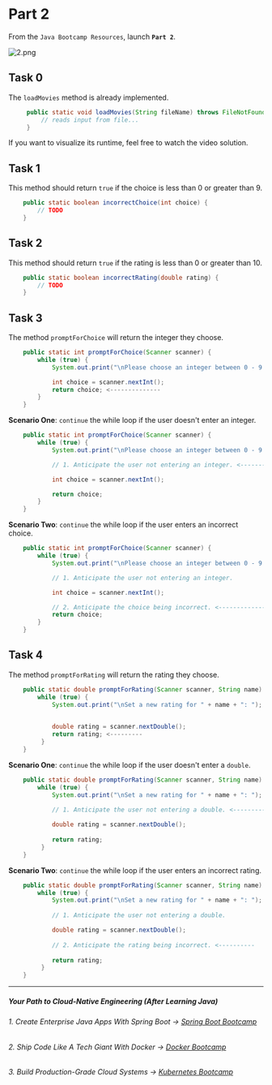# Part 2

From the `Java Bootcamp Resources`, launch **`Part 2`**.

![2.png](https://firebasestorage.googleapis.com/v0/b/learnthepart-75aed.appspot.com/o/images%2F9f9bb74e-8e83-4d10-916c-9cc3684f78a4?alt=media&token=c944ed62-a28e-4e9f-9c47-c224f13970a5)


## Task 0

The `loadMovies` method is already implemented. 
```java
     public static void loadMovies(String fileName) throws FileNotFoundException {
         // reads input from file...
     }
```

If you want to visualize its runtime, feel free to watch the video solution.

## Task 1

This method should return `true` if the choice is less than 0 or greater than 9.
```java
    public static boolean incorrectChoice(int choice) {
        // TODO
    }
```

## Task 2

This method should return `true` if the rating is less than 0 or greater than 10.
```java
    public static boolean incorrectRating(double rating) {
        // TODO
    }
```

## Task 3

The method `promptForChoice` will return the integer they choose.
```java
    public static int promptForChoice(Scanner scanner) {
        while (true) {
            System.out.print("\nPlease choose an integer between 0 - 9: ");

            int choice = scanner.nextInt();
            return choice; <--------------
        }
    }
```

**Scenario One**: `continue` the while loop if the user doesn't enter an integer.

```java
    public static int promptForChoice(Scanner scanner) {
        while (true) {
            System.out.print("\nPlease choose an integer between 0 - 9: ");

            // 1. Anticipate the user not entering an integer. <--------------

            int choice = scanner.nextInt();

            return choice; 
        }
    }
```

**Scenario Two**: `continue` the while loop if the user enters an incorrect choice.

```java
    public static int promptForChoice(Scanner scanner) {
        while (true) {
            System.out.print("\nPlease choose an integer between 0 - 9: ");

            // 1. Anticipate the user not entering an integer.

            int choice = scanner.nextInt();

            // 2. Anticipate the choice being incorrect. <--------------
            return choice; 
        }
    }
```

## Task 4

The method `promptForRating` will return the rating they choose.
```java
    public static double promptForRating(Scanner scanner, String name) {
        while (true) {
            System.out.print("\nSet a new rating for " + name + ": ");
            

            double rating = scanner.nextDouble();            
            return rating; <---------
         }
    }
```

**Scenario One**: `continue` the while loop if the user doesn't enter a `double`.

```java
    public static double promptForRating(Scanner scanner, String name) {
        while (true) {
            System.out.print("\nSet a new rating for " + name + ": ");
            
            // 1. Anticipate the user not entering a double. <-------------

            double rating = scanner.nextDouble();            
            
            return rating;
         }
    }
```

**Scenario Two**: `continue` the while loop if the user enters an incorrect rating.

```java
    public static double promptForRating(Scanner scanner, String name) {
        while (true) {
            System.out.print("\nSet a new rating for " + name + ": ");
            
            // 1. Anticipate the user not entering a double.

            double rating = scanner.nextDouble();
            
            // 2. Anticipate the rating being incorrect. <----------
            
            return rating;
         }
    }
```

----------

##### Your Path to Cloud-Native Engineering (After Learning Java)
###### 1. Create Enterprise Java Apps With Spring Boot → [Spring Boot Bootcamp](https://www.udemy.com/course/the-complete-spring-boot-development-bootcamp/?couponCode=SPRING_BOOTCAMP)
###### 2. Ship Code Like A Tech Giant With Docker → [Docker Bootcamp](https://www.udemy.com/course/docker-bootcamp-conquer-docker-with-real-world-projects/?couponCode=DOCKER_BOOTCAMP)
###### 3. Build Production-Grade Cloud Systems → [Kubernetes Bootcamp](https://kubernetestraining.io/)
